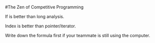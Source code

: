 #The Zen of Competitive Programming

If is better than long analysis.

Index is better than pointer/iterator.

Write down the formula first if your teammate is still using the computer.